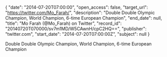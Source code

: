 {
  "date": "2014-07-20T07:00:00", 
  "open_access": false, 
  "target_url": "https://twitter.com/Mo_Farah/", 
  "description": "Double Double Olympic Champion, World Champion, 6-time European Champion", 
  "end_date": null, 
  "title": "Mo Farah (@Mo_Farah) on Twitter", 
  "record_id": "20140720T070000/sv7m1MD/W5CAwnH/cpC2HQ==", 
  "publisher": "twitter.com", 
  "start_date": "2014-07-20T07:00:00Z", 
  "subject": null
}

Double Double Olympic Champion, World Champion, 6-time European Champion